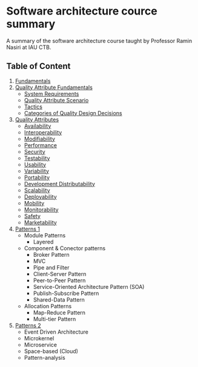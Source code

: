 # Software architecture cource summary
A summary of the software architecture course taught by Professor Ramin Nasiri at IAU CTB.

## Table of Content
1. [Fundamentals](https://github.com/rsthegeek/Software-architecture-summary/blob/main/Base.md)
2. [Quality Attribute Fundamentals](https://github.com/rsthegeek/Software-architecture-summary/blob/main/Quality%20attribute%20base.md)
	- [System Requirements](https://github.com/rsthegeek/Software-architecture-summary/blob/main/Quality%20attribute%20base.md#System-Requirements)
	- [Quality Attribute Scenario](https://github.com/rsthegeek/Software-architecture-summary/blob/main/Quality%20attribute%20base.md#Quality-Attribute-Scenario)
	- [Tactics](https://github.com/rsthegeek/Software-architecture-summary/blob/main/Quality%20attribute%20base.md#Tactics)
	- [Categories of Quality Design Decisions](https://github.com/rsthegeek/Software-architecture-summary/blob/main/Quality%20attribute%20base.md#Categories-of-Quality-Design-Decisions)
3. [Quality Attributes](https://github.com/rsthegeek/Software-architecture-summary/blob/main/Quality%20attributes.md)
    - [Availability](https://github.com/rsthegeek/Software-architecture-summary/blob/main/Quality%20attributes.md#Availability)
    - [lnteroperability](https://github.com/rsthegeek/Software-architecture-summary/blob/main/Quality%20attributes.md#lnteroperability)
    - [Modifiability](https://github.com/rsthegeek/Software-architecture-summary/blob/main/Quality%20attributes.md#Modifiability)
    - [Performance](https://github.com/rsthegeek/Software-architecture-summary/blob/main/Quality%20attributes.md#Performance)
    - [Security](https://github.com/rsthegeek/Software-architecture-summary/blob/main/Quality%20attributes.md#Security)
    - [Testability](https://github.com/rsthegeek/Software-architecture-summary/blob/main/Quality%20attributes.md#Testability)
    - [Usability](https://github.com/rsthegeek/Software-architecture-summary/blob/main/Quality%20attributes.md#Usability)
    - [Variability](https://github.com/rsthegeek/Software-architecture-summary/blob/main/Quality%20attributes.md#Variability)
    - [Portability](https://github.com/rsthegeek/Software-architecture-summary/blob/main/Quality%20attributes.md#Portability)
    - [Development Distributability](https://github.com/rsthegeek/Software-architecture-summary/blob/main/Quality%20attributes.md#Development-Distributability)
    - [Scalability](https://github.com/rsthegeek/Software-architecture-summary/blob/main/Quality%20attributes.md#Scalability)
    - [Deployability](https://github.com/rsthegeek/Software-architecture-summary/blob/main/Quality%20attributes.md#Deployability)
    - [Mobility](https://github.com/rsthegeek/Software-architecture-summary/blob/main/Quality%20attributes.md#Mobility)
    - [Monitorability](https://github.com/rsthegeek/Software-architecture-summary/blob/main/Quality%20attributes.md#Monitorability)
    - [Safety](https://github.com/rsthegeek/Software-architecture-summary/blob/main/Quality%20attributes.md#Safety)
    - [Marketability](https://github.com/rsthegeek/Software-architecture-summary/blob/main/Quality%20attributes.md#Marketability)
4. [Patterns 1](https://github.com/rsthegeek/Software-architecture-summary/blob/main/Patterns.md)
	- Module Patterns
		- Layered
	- Component & Conector patterns
		- Broker Pattern
		- MVC
		- Pipe and Filter
		- Client-Server Pattern
		- Peer-to-Peer Pattern
		- Service-Oriented Architecture Pattern (SOA)
		- Publish-Subscribe Pattern
		- Shared-Data Pattern
	- Allocation Patterns
		- Map-Reduce Pattern
		- Multi-tier Pattern
5. [Patterns 2](https://github.com/rsthegeek/Software-architecture-summary/blob/main/Patterns%20-%20Mark%20Richards.md)
	- Event Driven Architecture
	- Microkernel
	- Microservice
	- Space-based (Cloud)
	- Pattern-analysis